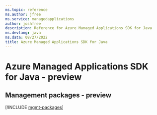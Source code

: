 ```yaml
---
ms.topic: reference
ms.author: jfree
ms.service: managedapplications
author: joshfree
description: Reference for Azure Managed Applications SDK for Java
ms.devlang: java
ms.data: 08/27/2022
title: Azure Managed Applications SDK for Java
---
```

# Azure Managed Applications SDK for Java - preview

## Management packages - preview
[!INCLUDE [mgmt-packages](managed-applications-mgmt-index.md)]